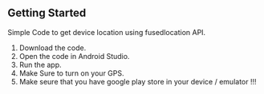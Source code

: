 Getting Started
---------------
Simple Code to get device location using fusedlocation API.

1. Download the code.
2. Open the code in Android Studio.
3. Run the app.
4. Make Sure to turn on your GPS.
5. Make seure that you have google play store in your device / emulator !!!


